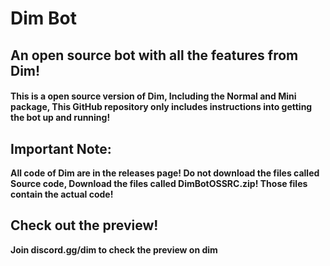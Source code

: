 # Dim Bot
## An open source bot with all the features from Dim!
#### This is a open source version of Dim, Including the Normal and Mini package, This GitHub repository only includes instructions into getting the bot up and running!



## Important Note:
**All code of Dim are in the releases page! Do not download the files called Source code, Download the files called DimBotOSSRC.zip! Those files contain the actual code!**

## Check out the preview!
**Join discord.gg/dim to check the preview on dim**
